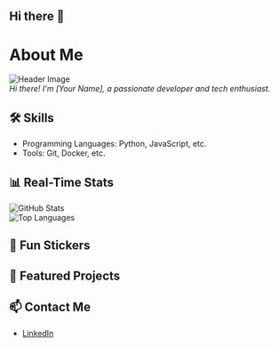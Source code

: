 ## Hi there 👋

<!--
**Parshuram-Behera/Parshuram-Behera** is a ✨ _special_ ✨ repository because its `README.md` (this file) appears on your GitHub profile.

Here are some ideas to get you started:

- 🔭 I’m currently working on ...
- 🌱 I’m currently learning ...
- 👯 I’m looking to collaborate on ...
- 🤔 I’m looking for help with ...
- 💬 Ask me about ...
- 📫 How to reach me: ...
- 😄 Pronouns: ...
- ⚡ Fun fact: ...
-->

# About Me

![Header Image](https://via.placeholder.com/800x200.png?text=Welcome+to+My+Profile)  
*Hi there! I'm [Your Name], a passionate developer and tech enthusiast.*

## 🛠️ Skills
- Programming Languages: Python, JavaScript, etc.
- Tools: Git, Docker, etc.

## 📊 Real-Time Stats
![GitHub Stats](https://github-readme-stats.vercel.app/api?username=Parshuram-Behera&show_icons=true&theme=radical)  
![Top Languages](https://github-readme-stats.vercel.app/api/top-langs/?username=Parshuram-Behera&layout=compact&theme=radical)

## 🎨 Fun Stickers
 <!--![Sticker 1](https://octodex.github.com/images/octocat-de-los-muertos.jpg)  
![Sticker 2](https://octodex.github.com/images/daftpunktocat-thomas.gif) -->

## 🌟 Featured Projects
<!--
- [Project 1](https://github.com/your-username/project1): Description of the project.
- [Project 2](https://github.com/your-username/project2): Description of the project.
-->

## 📫 Contact Me
- [LinkedIn](https://linkedin.com/in/parshurambehera7735)
<!-- - [Twitter](https://twitter.com/y) -->
